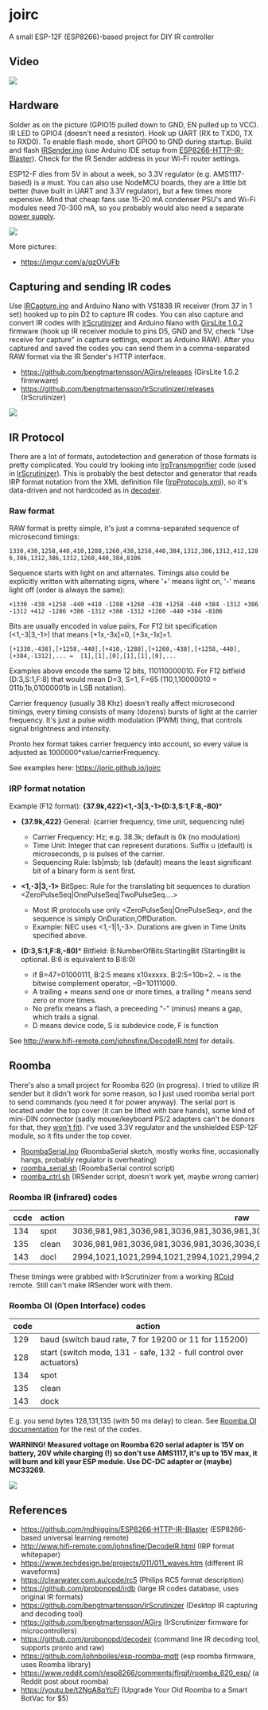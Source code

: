 # joirc

A small ESP-12F (ESP8266)-based project for DIY IR controller

## Video

[![](http://img.youtube.com/vi/UZf-yPra764/maxresdefault.jpg)](https://youtu.be/UZf-yPra764)

## Hardware

Solder as on the picture (GPIO15 pulled down to GND, EN pulled up to VCC).
IR LED to GPIO4 (doesn't need a resistor).
Hook up UART (RX to TXD0, TX to RXD0).
To enable flash mode, short GPIO0 to GND during startup.
Build and flash [IRSender.ino](https://github.com/joric/joirc/blob/master/IRSender/IRSender.ino)
(use Arduino IDE setup from [ESP8266-HTTP-IR-Blaster](https://github.com/mdhiggins/ESP8266-HTTP-IR-Blaster)).
Check for the IR Sender address in your Wi-Fi router settings.

ESP12-F dies from 5V in about a week, so 3.3V regulator (e.g. AMS1117-based) is a must.
You can also use NodeMCU boards, they are a little bit better (have built in UART and 3.3V regulator), but a few times more expensive.
Mind that cheap fans use 15-20 mA condenser PSU's and Wi-Fi modules need 70-300 mA, so
you probably would also need a separate [power supply](https://www.aliexpress.com/wholesale?catId=0&SearchText=3.3v%20transformer%20power%20supply).

![](https://i.imgur.com/9JLIY99.jpg)

More pictures:

* https://imgur.com/a/qzOVUFb

## Capturing and sending IR codes

Use [IRCapture.ino](https://github.com/joric/joirc/blob/master/IRCapture/IRCapture.ino)
and Arduino Nano with VS1838 IR receiver (from 37 in 1 set) hooked up to pin D2 to capture IR codes.
You can also capture and convert IR codes with [IrScrutinizer](https://github.com/bengtmartensson/IrScrutinizer/releases) and Arduino Nano
with [GirsLite 1.0.2](https://github.com/bengtmartensson/AGirs/releases) firmware (hook up IR receiver module to pins D5, GND and 5V, check "Use receive for capture"
in capture settings, export as Arduino RAW).
After you captured and saved the codes you can send them in a comma-separated RAW format via the IR Sender's HTTP interface.

* https://github.com/bengtmartensson/AGirs/releases (GirsLite 1.0.2 firmwware)
* https://github.com/bengtmartensson/IrScrutinizer/releases (IrScrutinizer)

![](https://i.imgur.com/4w0tTFJ.jpg)

## IR Protocol

There are a lot of formats, autodetection and generation of those formats is pretty complicated.
You could try looking into [IrpTransmogrifier](https://github.com/bengtmartensson/IrpTransmogrifier) code
(used in [IrScrutinizer](https://github.com/bengtmartensson/IrScrutinizer)).
This is probably the best detector and generator that reads IRP format notation from the XML definition file
([IrpProtocols.xml](https://github.com/bengtmartensson/IrpTransmogrifier/blob/master/src/main/resources/IrpProtocols.xml)),
so it's data-driven and not hardcoded as in [decodeir](https://github.com/probonopd/decodeir).

### Raw format

RAW format is pretty simple, it's just a comma-separated sequence of microsecond timings:

`1330,438,1258,440,410,1288,1260,438,1258,440,384,1312,386,1312,412,1286,386,1312,386,1312,1260,440,384,8106`

Sequence starts with light on and alternates. Timings also could be explicitly written with alternating signs, where '+' means light on, '-' means light off (order is always the same):

`+1330 -438 +1258 -440 +410 -1288 +1260 -438 +1258 -440 +384 -1312 +386 -1312 +412 -1286 +386 -1312 +386 -1312 +1260 -440 +384 -8106`

Bits are usually encoded in value pairs, For F12 bit specification (<1,-3|3,-1>) that means [+1x,-3x]=0, [+3x,-1x]=1.

`[+1330,-438],[+1258,-440],[+410,-1288],[+1260,-438],[+1258,-440],[+384,-1312],... =  [1],[1],[0],[1],[1],[0],...`

Examples above encode the same 12 bits, 110110000010. For F12 bitfield (D:3,S:1,F:8) that would mean
D=3, S=1, F=65 (110,1,10000010 = 011b,1b,01000001b in LSB notation).

Carrier frequency (usually 38 Khz) doesn't really affect microsecond timings, every timing consists of many (dozens)
bursts of light at the carrier frequency. It's just a pulse width modulation (PWM) thing, that controls signal brightness and intensity.

Pronto hex format takes carrier frequency into account, so every value is adjusted as 1000000*value/carrierFrequency.

See examples here: https://joric.github.io/joirc

### IRP format notation

Example (F12 format): **{37.9k,422}<1,-3|3,-1>(D:3,S:1,F:8,-80)***

* **{37.9k,422}** General: {carrier frequency, time unit, sequencing rule}
	* Carrier Frequency: Hz; e.g. 38.3k; default is 0k (no modulation)
	* Time Unit: Integer that can represent durations. Suffix u (default) is microseconds, p is pulses of the carrier.
	* Sequencing Rule: lsb|msb; lsb (default) means the least significant bit of a binary form is sent first.


* **<1,-3|3,-1>** BitSpec: Rule for the translating bit sequences to duration <ZeroPulseSeq|OnePulseSeq|TwoPulseSeq....>
	* Most IR protocols use only <ZeroPulseSeq|OnePulseSeq>, and the sequence is simply OnDuration,OffDuration.
	* Example: NEC uses <1,-1|1,-3>. Durations are given in Time Units specified above.


* **(D:3,S:1,F:8,-80)*** Bitfield: B:NumberOfBits:StartingBit (StartingBit is optional. B:6 is equivalent to B:6:0)
	* if B=47=01000111, B:2:5 means x10xxxxx. B:2:5=10b=2. ~ is the bitwise complement operator, ~B=10111000.
	* A trailing + means send one or more times, a trailing * means send zero or more times.
	* No prefix means a flash, a preceeding "-" (minus) means a gap, which trails a signal.
	* D means device code, S is subdevice code, F is function

See http://www.hifi-remote.com/johnsfine/DecodeIR.html for details.

## Roomba

There's also a small project for Roomba 620 (in progress). I tried to utilize IR sender but it
didn't work for some reason, so I just used roomba serial port to send commands (you need it for power anyway).
The serial port is located under the top cover (it can be lifted with bare hands), some kind of
mini-DIN connector (sadly mouse/keyboard PS/2 adapters can't be donors for that, they [won't fit](https://i.imgur.com/9b3O1Kg.jpg)).
I've used 3.3V regulator and the unshielded ESP-12F module, so it fits under the top cover.

* [RoombaSerial.ino](https://github.com/joric/joirc/blob/master/RoombaSerial/RoombaSerial.ino) (RoombaSerial sketch, mostly works fine, occasionally hangs, probably regulator is overheating)
* [roomba_serial.sh](https://github.com/joric/joirc/blob/master/scripts/roomba_serial.sh) (RoombaSerial control script)
* [roomba_ctrl.sh](https://github.com/joric/joirc/blob/master/scripts/roomba_ctrl.sh) (IRSender script, doesn't work yet, maybe wrong carrier)

### Roomba IR (infrared) codes

ccde | action | raw
---|---|---
134|spot|3036,981,981,3036,981,3036,981,3036,981,3036,3036,981,981,3036,981
135|clean|3036,981,981,3036,981,3036,981,3036,3036,981,981,3036,981,3036,981
143|docl|2994,1021,1021,2994,1021,2994,1021,2994,2994,1021,2994,1021,2994,1021,2994

These timings were grabbed with IrScrutinizer from a working [RCoid](http://rcoid.de/remotefiles.html) remote. Still can't make IRSender work with them.

### Roomba OI (Open Interface) codes

code| action
 ---|---
129 | baud (switch baud rate, 7 for 19200 or 11 for 115200)
128 | start (switch mode, 131 - safe, 132 - full control over actuators)
134 | spot
135 | clean
143 | dock

E.g. you send bytes 128,131,135 (with 50 ms delay) to clean. See [Roomba OI documentation](https://www.irobot.lv/uploaded_files/File/iRobot_Roomba_500_Open_Interface_Spec.pdf) for the rest of the codes.

**WARNING! Measured voltage on Roomba 620 serial adapter is 15V on battery, 20V while charging (!) so don't use AMS1117, it's up to 15V max, it will burn and kill your ESP module. Use DC-DC adapter or (maybe) MC33269.**

![](https://i.imgur.com/D0KXeZr.jpg)


## References

* https://github.com/mdhiggins/ESP8266-HTTP-IR-Blaster (ESP8266-based universal learning remote)
* http://www.hifi-remote.com/johnsfine/DecodeIR.html (IRP format whitepaper)
* https://www.techdesign.be/projects/011/011_waves.htm (different IR waveforms)
* https://clearwater.com.au/code/rc5 (Philips RC5 format description)
* https://github.com/probonopd/irdb (large IR codes database, uses original IR formats)
* https://github.com/bengtmartensson/IrScrutinizer (Desktop IR capturing and decoding tool)
* https://github.com/bengtmartensson/AGirs (IrScrutinizer firmware for microcontrollers)
* https://github.com/probonopd/decodeir (command line IR decoding tool, supports pronto and raw)
* https://github.com/johnboiles/esp-roomba-mqtt (esp roomba firmware, uses Roomba library)
* https://www.reddit.com/r/esp8266/comments/flrqjf/roomba_620_esp/ (a Reddit post about roomba)
* https://youtu.be/t2NgA8qYcFI (Upgrade Your Old Roomba to a Smart BotVac for $5)
